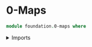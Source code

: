 # 0-Maps

```agda
module foundation.0-maps where
```

<details><summary>Imports</summary>

```agda
open import foundation-core.0-maps public
```

</details>
